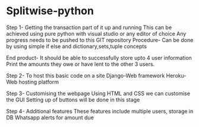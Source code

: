 # Splitwise-python
Step 1- Getting the transaction part of it up and running
This can be achieved using pure python with visual studio or any editor of choice
Any progress needs to be pushed to this GIT repository
Procedure- Can be done by using simple if else and dictionary,sets,tuple concepts

End product- It should be able to successfully store upto 4 user information 
Print the amounts they owe or have lent to the other 3 users.

Step 2- To host this basic code on a site
Django-Web framework
Heroku-Web hosting platform 

Step 3- Customising the webpage
Using HTML and CSS we can customise the GUI
Setting up of buttons will be done in this stage

Step 4- Additional features
These features include multiple users, storage in DB
Whatsapp alerts for amount due
